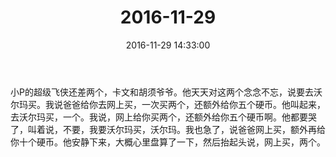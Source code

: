 ﻿---
title: "2016-11-29"
date: 2016-11-29 14:33:00
tags:
categories: 爸爸
---
小P的超级飞侠还差两个，卡文和胡须爷爷。他天天对这两个念念不忘，说要去沃尔玛买。我说爸爸给你去网上买，一次买两个，还额外给你五个硬币。他叫起来，去沃尔玛买，一个。我说，网上给你买两个，还额外给你五个硬币啊。他都要哭了，叫着说，不要，我要沃尔玛买，沃尔玛。我也急了，说爸爸网上买，额外再给你十个硬币。他安静下来，大概心里盘算了一下，然后抬起头说，网上买，两个。